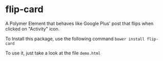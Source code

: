 # flip-card
A Polymer Element that behaves like Google Plus' post that flips when clicked on "Activity"  icon.

To Install this package, use the following command `bower install flip-card`

To use it, just take a look at the file `demo.html`
